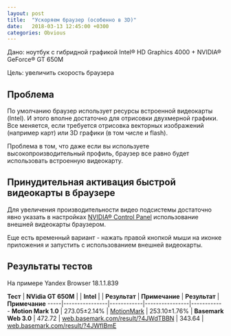 ```yaml
---
layout: post
title:  "Ускоряем браузер (особенно в 3D)"
date:   2018-03-13 12:45:00 +0300
categories: Obvious
---
```


Дано: ноутбук с гибридной графикой Intel® HD Graphics 4000 + NVIDIA® GeForce® GT 650M

Цель: увеличить скорость браузера

## Проблема

По умолчанию браузер использует ресурсы встроенной видеокарты (Intel).
И этого вполне достаточно для отрисовки двухмерной графики. Все меняется, 
если требуется отрисовка векторных изображений (например карт) или 3D графики 
(в том числе и flash).

Проблема в том, что даже если вы используете высокопроизводительный профиль, 
браузер все равно будет использовать встроенную видеокарту.

## Принудительная активация быстрой видеокарты в браузере

Для увеличения производительности видео подсистемы достаточно явно указать в 
настройках [NVIDIA® Control Panel](http://nvidia.custhelp.com/app/answers/detail/a_id/2615/~/how-do-i-customize-optimus-profiles-and-settings%3F) 
использование внешней видеокарты браузером.

Еще есть временный вариант - нажать правой кнопкой мыши на иконке приложения и 
запустить с использованием внешней видеокарты.

## Результаты тестов

На примере Yandex Browser 18.1.1.839

**Тест** | **NVidia GT 650M** |            | **Intel**          | 
     | **Результат**      | **Примечание** | **Результат**      | **Примечание**
-----|----------------|------------|----------------|------------
**Motion Mark 1.0**  | 273.05±2.14% | [MotionMark](http://browserbench.org/MotionMark/)                              | 253.10±1.76% | 
**Basemark Web 3.0** | 472.72       | [web.basemark.com/result/?4JWdTBBN](https://web.basemark.com/result/?4JWdTBBN) | 343.64       | [web.basemark.com/result/?4JWfIBmE](https://web.basemark.com/result/?4JWfIBmE)